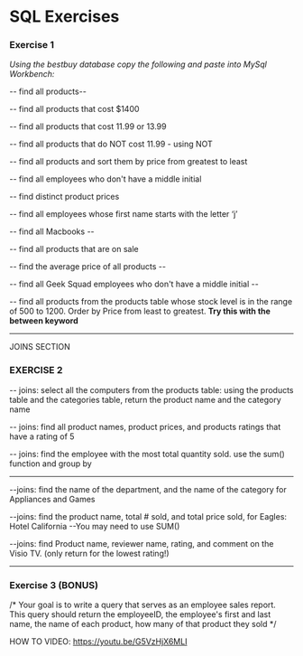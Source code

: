 # SQL Exercises

### Exercise 1
 *Using the bestbuy database copy the following and paste into MySql Workbench:*

-- find all products--
 
-- find all products that cost $1400
 
-- find all products that cost 11.99 or 13.99
 
-- find all products that do NOT cost 11.99 - using NOT
 
-- find  all products and sort them by price from greatest to least
 
-- find all employees who don't have a middle initial
 
-- find distinct product prices
 
-- find all employees whose first name starts with the letter ‘j’
 
-- find all Macbooks --
 
-- find all products that are on sale
 
-- find the average price of all products --
 
-- find all Geek Squad employees who don't have a middle initial --
 
-- find all products from the products table whose stock level is in the range of 500 to 1200. Order by Price from least to greatest. **Try this with the between keyword** 
 
------------------------------------------------------------------------------
JOINS SECTION

### EXERCISE 2 

-- joins: select all the computers from the products table:
 using the products table and the categories table, return the product name and the category name
 
-- joins: find all product names, product prices, and products ratings that have a rating of 5
 
-- joins: find the employee with the most total quantity sold.  use the sum() function and group by

-----------------------------------------------------------------
--joins: find the name of the department, and the name of the category for Appliances and Games

--joins: find the product name, total # sold, and total price sold,
for Eagles: Hotel California --You may need to use SUM()

--joins: find Product name, reviewer name, rating, and comment on the Visio TV. (only return for the lowest rating!)



-------------------------------------------- 
### Exercise 3 (BONUS)

/* Your goal is to write a query that serves as an employee sales report.
This query should return the employeeID, the employee's first and last name, the name of each product, how many of that product they sold */


HOW TO VIDEO: https://youtu.be/G5VzHjX6MLI